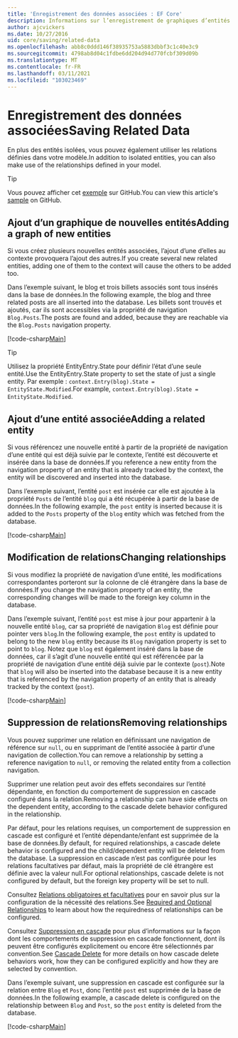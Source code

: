 ```yaml
---
title: 'Enregistrement des données associées : EF Core'
description: Informations sur l’enregistrement de graphiques d’entités associées et la gestion des relations dans Entity Framework Core
author: ajcvickers
ms.date: 10/27/2016
uid: core/saving/related-data
ms.openlocfilehash: abb8c0ddd146f38935753a5883dbbf3c1c40e3c9
ms.sourcegitcommit: 4798ab8d04c1fdbe6dd204d94d770fcbf309d09b
ms.translationtype: MT
ms.contentlocale: fr-FR
ms.lasthandoff: 03/11/2021
ms.locfileid: "103023469"
---
```

# <a name="saving-related-data"></a><span data-ttu-id="ee9c6-103">Enregistrement des données associées</span><span class="sxs-lookup"><span data-stu-id="ee9c6-103">Saving Related Data</span></span>

<span data-ttu-id="ee9c6-104">En plus des entités isolées, vous pouvez également utiliser les relations définies dans votre modèle.</span><span class="sxs-lookup"><span data-stu-id="ee9c6-104">In addition to isolated entities, you can also make use of the relationships defined in your model.</span></span>

> [!TIP]
> <span data-ttu-id="ee9c6-105">Vous pouvez afficher cet [exemple](https://github.com/dotnet/EntityFramework.Docs/tree/main/samples/core/Saving/RelatedData/) sur GitHub.</span><span class="sxs-lookup"><span data-stu-id="ee9c6-105">You can view this article's [sample](https://github.com/dotnet/EntityFramework.Docs/tree/main/samples/core/Saving/RelatedData/) on GitHub.</span></span>

## <a name="adding-a-graph-of-new-entities"></a><span data-ttu-id="ee9c6-106">Ajout d’un graphique de nouvelles entités</span><span class="sxs-lookup"><span data-stu-id="ee9c6-106">Adding a graph of new entities</span></span>

<span data-ttu-id="ee9c6-107">Si vous créez plusieurs nouvelles entités associées, l’ajout d’une d’elles au contexte provoquera l’ajout des autres.</span><span class="sxs-lookup"><span data-stu-id="ee9c6-107">If you create several new related entities, adding one of them to the context will cause the others to be added too.</span></span>

<span data-ttu-id="ee9c6-108">Dans l’exemple suivant, le blog et trois billets associés sont tous insérés dans la base de données.</span><span class="sxs-lookup"><span data-stu-id="ee9c6-108">In the following example, the blog and three related posts are all inserted into the database.</span></span> <span data-ttu-id="ee9c6-109">Les billets sont trouvés et ajoutés, car ils sont accessibles via la propriété de navigation `Blog.Posts`.</span><span class="sxs-lookup"><span data-stu-id="ee9c6-109">The posts are found and added, because they are reachable via the `Blog.Posts` navigation property.</span></span>

[!code-csharp[Main](../../../samples/core/Saving/RelatedData/Sample.cs#AddingGraphOfEntities)]

> [!TIP]
> <span data-ttu-id="ee9c6-110">Utilisez la propriété EntityEntry.State pour définir l’état d’une seule entité.</span><span class="sxs-lookup"><span data-stu-id="ee9c6-110">Use the EntityEntry.State property to set the state of just a single entity.</span></span> <span data-ttu-id="ee9c6-111">Par exemple : `context.Entry(blog).State = EntityState.Modified`.</span><span class="sxs-lookup"><span data-stu-id="ee9c6-111">For example, `context.Entry(blog).State = EntityState.Modified`.</span></span>

## <a name="adding-a-related-entity"></a><span data-ttu-id="ee9c6-112">Ajout d’une entité associée</span><span class="sxs-lookup"><span data-stu-id="ee9c6-112">Adding a related entity</span></span>

<span data-ttu-id="ee9c6-113">Si vous référencez une nouvelle entité à partir de la propriété de navigation d’une entité qui est déjà suivie par le contexte, l’entité est découverte et insérée dans la base de données.</span><span class="sxs-lookup"><span data-stu-id="ee9c6-113">If you reference a new entity from the navigation property of an entity that is already tracked by the context, the entity will be discovered and inserted into the database.</span></span>

<span data-ttu-id="ee9c6-114">Dans l’exemple suivant, l’entité `post` est insérée car elle est ajoutée à la propriété `Posts` de l’entité `blog` qui a été récupérée à partir de la base de données.</span><span class="sxs-lookup"><span data-stu-id="ee9c6-114">In the following example, the `post` entity is inserted because it is added to the `Posts` property of the `blog` entity which was fetched from the database.</span></span>

[!code-csharp[Main](../../../samples/core/Saving/RelatedData/Sample.cs#AddingRelatedEntity)]

## <a name="changing-relationships"></a><span data-ttu-id="ee9c6-115">Modification de relations</span><span class="sxs-lookup"><span data-stu-id="ee9c6-115">Changing relationships</span></span>

<span data-ttu-id="ee9c6-116">Si vous modifiez la propriété de navigation d’une entité, les modifications correspondantes porteront sur la colonne de clé étrangère dans la base de données.</span><span class="sxs-lookup"><span data-stu-id="ee9c6-116">If you change the navigation property of an entity, the corresponding changes will be made to the foreign key column in the database.</span></span>

<span data-ttu-id="ee9c6-117">Dans l’exemple suivant, l’entité `post` est mise à jour pour appartenir à la nouvelle entité `blog`, car sa propriété de navigation `Blog` est définie pour pointer vers `blog`.</span><span class="sxs-lookup"><span data-stu-id="ee9c6-117">In the following example, the `post` entity is updated to belong to the new `blog` entity because its `Blog` navigation property is set to point to `blog`.</span></span> <span data-ttu-id="ee9c6-118">Notez que `blog` est également inséré dans la base de données, car il s’agit d’une nouvelle entité qui est référencée par la propriété de navigation d’une entité déjà suivie par le contexte (`post`).</span><span class="sxs-lookup"><span data-stu-id="ee9c6-118">Note that `blog` will also be inserted into the database because it is a new entity that is referenced by the navigation property of an entity that is already tracked by the context (`post`).</span></span>

[!code-csharp[Main](../../../samples/core/Saving/RelatedData/Sample.cs#ChangingRelationships)]

## <a name="removing-relationships"></a><span data-ttu-id="ee9c6-119">Suppression de relations</span><span class="sxs-lookup"><span data-stu-id="ee9c6-119">Removing relationships</span></span>

<span data-ttu-id="ee9c6-120">Vous pouvez supprimer une relation en définissant une navigation de référence sur `null`, ou en supprimant de l’entité associée à partir d’une navigation de collection.</span><span class="sxs-lookup"><span data-stu-id="ee9c6-120">You can remove a relationship by setting a reference navigation to `null`, or removing the related entity from a collection navigation.</span></span>

<span data-ttu-id="ee9c6-121">Supprimer une relation peut avoir des effets secondaires sur l’entité dépendante, en fonction du comportement de suppression en cascade configuré dans la relation.</span><span class="sxs-lookup"><span data-stu-id="ee9c6-121">Removing a relationship can have side effects on the dependent entity, according to the cascade delete behavior configured in the relationship.</span></span>

<span data-ttu-id="ee9c6-122">Par défaut, pour les relations requises, un comportement de suppression en cascade est configuré et l’entité dépendante/enfant est supprimée de la base de données.</span><span class="sxs-lookup"><span data-stu-id="ee9c6-122">By default, for required relationships, a cascade delete behavior is configured and the child/dependent entity will be deleted from the database.</span></span> <span data-ttu-id="ee9c6-123">La suppression en cascade n’est pas configurée pour les relations facultatives par défaut, mais la propriété de clé étrangère est définie avec la valeur null.</span><span class="sxs-lookup"><span data-stu-id="ee9c6-123">For optional relationships, cascade delete is not configured by default, but the foreign key property will be set to null.</span></span>

<span data-ttu-id="ee9c6-124">Consultez [Relations obligatoires et facultatives](xref:core/modeling/relationships#required-and-optional-relationships) pour en savoir plus sur la configuration de la nécessité des relations.</span><span class="sxs-lookup"><span data-stu-id="ee9c6-124">See [Required and Optional Relationships](xref:core/modeling/relationships#required-and-optional-relationships) to learn about how the requiredness of relationships can be configured.</span></span>

<span data-ttu-id="ee9c6-125">Consultez [Suppression en cascade](xref:core/saving/cascade-delete) pour plus d’informations sur la façon dont les comportements de suppression en cascade fonctionnent, dont ils peuvent être configurés explicitement ou encore être sélectionnés par convention.</span><span class="sxs-lookup"><span data-stu-id="ee9c6-125">See [Cascade Delete](xref:core/saving/cascade-delete) for more details on how cascade delete behaviors work, how they can be configured explicitly and  how they are selected by convention.</span></span>

<span data-ttu-id="ee9c6-126">Dans l’exemple suivant, une suppression en cascade est configurée sur la relation entre `Blog` et `Post`, donc l’entité `post` est supprimée de la base de données.</span><span class="sxs-lookup"><span data-stu-id="ee9c6-126">In the following example, a cascade delete is configured on the relationship between `Blog` and `Post`, so the `post` entity is deleted from the database.</span></span>

[!code-csharp[Main](../../../samples/core/Saving/RelatedData/Sample.cs#RemovingRelationships)]
